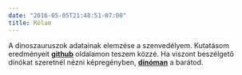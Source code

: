 ```yaml
---
date: "2016-05-05T21:48:51-07:00"
title: Rólam
---
```


A dinoszauruszok adatainak elemzése a szenvedélyem. Kutatásom eredményeit  [**github**](https://github.com/rzita/dinodata) oldalamon teszem közzé. Ha viszont beszélgető dínókat szeretnél nézni képregényben, [**dínóman**](https://twitter.com/dinoman_j) a barátod.

